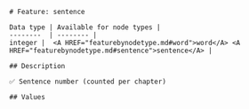 <pre><code># Feature: sentence

Data type | Available for node types |
--------  | -------- |
integer |  &lt;A HREF="featurebynodetype.md#word"&gt;word&lt;/A&gt; &lt;A HREF="featurebynodetype.md#sentence"&gt;sentence&lt;/A&gt; |

## Description

✅ Sentence number (counted per chapter)

## Values
</code></pre>
